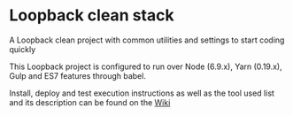 # Loopback clean stack

A Loopback clean project with common utilities and settings to start coding quickly

This Loopback project is configured to run over Node (6.9.x), Yarn (0.19.x), Gulp and ES7 features through babel.

Install, deploy and test execution instructions as well as the tool used list and its description can be found on the [Wiki](https://github.com/garusis/looback-clean-stack/wiki) 
